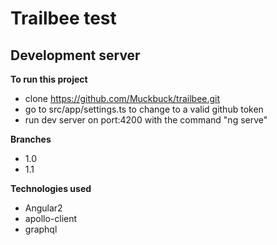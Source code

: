 # Trailbee test

## Development server

**To run this project**

* clone https://github.com/Muckbuck/trailbee.git
* go to src/app/settings.ts to change to a valid github token
* run dev server on port:4200 with the command "ng serve"

**Branches**

* 1.0
* 1.1

**Technologies used**

* Angular2
* apollo-client
* graphql


